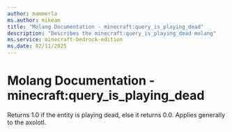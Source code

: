```yaml
---
author: mammerla
ms.author: mikeam
title: "Molang Documentation - minecraft:query_is_playing_dead"
description: "Describes the minecraft:query_is_playing_dead molang"
ms.service: minecraft-bedrock-edition
ms.date: 02/11/2025 
---
```


# Molang Documentation - minecraft:query_is_playing_dead

Returns 1.0 if the entity is playing dead, else it returns 0.0. Applies generally to the axolotl.
